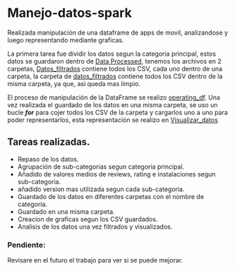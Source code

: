 # Manejo-datos-spark

Realizada manipulación de una dataframe de apps de movil, analizandose y luego representando mediante graficas.

La primera tarea fue dividir los datos segun la categoria principal, estos datos se guardaron dentro de [Data Processed](https://github.com/AdrianNiet/Manejo-datos-spark/tree/main/data/processed), tenemos los archivos en 2 carpetas, [Datos_filtrados](https://github.com/AdrianNiet/Manejo-datos-spark/tree/main/data/processed/df_filtradas) contiene todos los CSV, cada uno dentro de una carpeta, la carpeta de [datos_filtrados](https://github.com/AdrianNiet/Manejo-datos-spark/tree/main/data/processed/datos_filtrados) contiene todos los CSV dentro de la misma carpeta, ya que, asi queda mas limpio.

El proceso de manipulación de la DataFrame se realizo [operating_df](https://github.com/AdrianNiet/Manejo-datos-spark/blob/main/notebooks/operating_df.ipynb). Una vez realizada el guardado de los datos en una misma carpeta, se uso un bucle *__for__* para cojer todos los CSV de la carpeta y cargarlos uno a uno para poder representarlos, esta representación se realizo en [Visualizar_datos](https://github.com/AdrianNiet/Manejo-datos-spark/blob/main/notebooks/visualizar_datos.ipynb)

## Tareas realizadas.

- Repaso de los datos.
- Agrupación de sub-categorias segun categoria principal.
- Añadido de valores medios de reviews, rating e instalaciones segun sub-categoria.
- añadido version mas utilizada segun cada sub-categoria.
- Guardado de los datos en diferentes carpetas con el nombre de categoria.
- Guardado en una misma carpeta.
- Creacion de graficas segun los CSV guardados.
- Analisis de los datos una vez filtrados y visualizados.

### Pendiente:
Revisare en el futuro el trabajo para ver si se puede mejorar.
